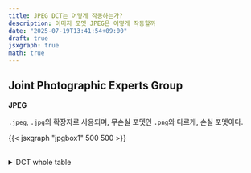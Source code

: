 ```yaml
---
title: JPEG DCT는 어떻게 작동하는가?
description: 이미지 포멧 JPEG은 어떻게 작동할까
date: "2025-07-19T13:41:54+09:00"
draft: true
jsxgraph: true
math: true
---
```


## Joint Photographic Experts Group

**JPEG**

`.jpeg`, `.jpg`의 확장자로 사용되며, 무손실 포멧인 `.png`와 다르게, 손실 포멧이다.

{{< jsxgraph "jpgbox1" 500 500 >}}
<script>
(function(){
let board = JXG.JSXGraph.initBoard("jpgbox1", {
  boundingbox: [-10, 10, 10, -10],
  axis: false,
  showCopyright: false,
});

let box = [0,8];
let view = board.create('view3d', [[-4, -2], [8, 8], [box, box, [-4,4]]], {
  xPlaneRear: {visible: false},
  // xAxis: {visible: false},
  // yAxis: {visible: false},
  zAxis: {visible: false},
  yPlaneRear: {visible: false},
});

let u = board.create(
  'slider',
  [[-7, -8], [7,-8], [0,0,7]],
  {
    snapWidth: 1,
    suffixLabel: "u=",
    name: "u"
  }
)
let v = board.create(
  'slider',
  [[-7, -6], [7,-6], [0,0,7]],
  {
    snapWidth: 1,
    suffixLabel: "v=",
    name: "v"
  }
)

let f = board.jc.snippet(`
  z =
    (( u == 0 ) ? sqrt(2) : 1) *
    (( v == 0 ) ? sqrt(2) : 1) *
    cos(((2*x+1)*u*PI)/16)*
    cos(((2*y+1)*v*PI)/16)/4;
  `
  , true, 'x,y', true)
view.create('functiongraph3d', [f, box, box], {
  stepsU: 50, stepsV: 50, strokeWidth: 0.8
});
})();
</script>

<br>

<details>
  <summary>DCT whole table</summary>

{{< jsxgraph "jpgbox2" 700 700 >}}
<script>
(function(){
let board = JXG.JSXGraph.initBoard("jpgbox2", {
  boundingbox: [-10, 10, 10, -10],
  axis: false,
  showCopyright: false,
});

let box = [0,64];
let view = board.create('view3d', [[-6, -6], [12, 12], [box, box, [-4,4]]], {
  xPlaneRear: {visible: false},
  xAxis: {visible: false},
  yAxis: {visible: false},
  zAxis: {visible: false},
  yPlaneRear: {visible: false},
});


let f = board.jc.snippet(`
  z =
    (( x < 8 ) ? sqrt(2) : 1) *
    (( y < 8 ) ? sqrt(2) : 1) *
    cos(((2*x+1)*floor(x/8)*PI)/16)*
    cos(((2*y+1)*floor(y/8)*PI)/16)/4
  `, true, 'x,y', true)
view.create('functiongraph3d', [f, box, box], {
  stepsU: 100, stepsV: 100, strokeWidth: 0.8
});
})()
</script>

</details>
